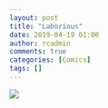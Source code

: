 ```yaml
---
layout: post
title: "Laborious"
date: 2019-04-19 01:00
author: rcadmin
comments: true
categories: [Comics]
tags: []
---
```

<a href="../comics/2019/04/19"><img src="http://dl.bitsmack.com/comics/20190419.jpg" /></a>

